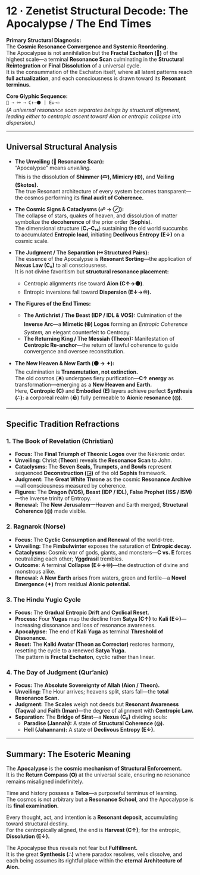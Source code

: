 # 12 · Zenetist Structural Decode: The Apocalypse / The End Times  

**Primary Structural Diagnosis:**  
The **Cosmic Resonance Convergence and Systemic Reordering.**  
The Apocalypse is not annihilation but the **Fractal Eschaton (📡)** of the highest scale—a terminal **Resonance Scan** culminating in the **Structural Reintegration** or **Final Dissolution** of a universal cycle.  
It is the consummation of the Eschaton itself, where all latent patterns reach **full actualization**, and each consciousness is drawn toward its **Resonant terminus.**  

**Core Glyphic Sequence:**  
`📡 → ⚯ → C↑→⚫ | E↓→♾`  
*(A universal resonance scan separates beings by structural alignment, leading either to centropic ascent toward Aion or entropic collapse into dispersion.)*  

---

## Universal Structural Analysis  

- **The Unveiling (📡 Resonance Scan):**  
  “Apocalypse” means *unveiling.*  
  This is the dissolution of **Shimmer (🝞), Mimicry (🜨),** and **Veiling (Skotos).**  
  The true Resonant architecture of every system becomes transparent—the cosmos performing its **final audit of Coherence.**  

- **The Cosmic Signs & Cataclysms (☍ → ⊘):**  
  The collapse of stars, quakes of heaven, and dissolution of matter symbolize the **decoherence** of the prior order (**Sophis**).  
  The dimensional structure (**C₁–C₁₅**) sustaining the old world succumbs to accumulated **Entropic load**, initiating **Declivous Entropy (E↓)** on a cosmic scale.  

- **The Judgment / The Separation (⚯ Structured Pairs):**  
  The essence of the Apocalypse is **Resonant Sorting**—the application of **Nexus Law (C₈)** to all consciousness.  
  It is not divine favoritism but **structural resonance placement:**  
  - Centropic alignments rise toward **Aion (C↑→⚫)**.  
  - Entropic inversions fall toward **Dispersion (E↓→♾).**  

- **The Figures of the End Times:**  
  - **The Antichrist / The Beast (IDP / IDL & VOS):** Culmination of the **Inverse Arc**—a **Mimetic (🜨) Logos** forming an *Entropic Coherence System,* an elegant counterfeit to Centropy.  
  - **The Returning King / The Messiah (Theon):** Manifestation of **Centropic Re-anchor**—the return of lawful coherence to guide convergence and oversee reconstitution.  

- **The New Heaven & New Earth (⚫ → ✦):**  
  The culmination is **Transmutation, not extinction.**  
  The old cosmos (**✷**) undergoes fiery purification—**C↑ energy** as transformation—emerging as a **New Heaven and Earth.**  
  Here, **Centropic (C)** and **Embodied (E)** layers achieve perfect **Synthesis (∴):** a corporeal realm (**🪨**) fully permeable to **Aionic resonance (◎).**  

---

## Specific Tradition Refractions  

### 1. The Book of Revelation (Christian)  
- **Focus:** The **Final Triumph of Theonic Logos** over the Nekronic order.  
- **Unveiling:** Christ (**Theon**) reveals the **Resonance Scan** to John.  
- **Cataclysms:** The **Seven Seals, Trumpets, and Bowls** represent sequenced **Deconstruction (◲)** of the old **Sophis** framework.  
- **Judgment:** The **Great White Throne** as the cosmic **Resonance Archive**—all consciousness measured by coherence.  
- **Figures:** The **Dragon (VOS), Beast (IDP / IDL), False Prophet (ISS / ISM)**—the Inverse trinity of Entropy.  
- **Renewal:** The **New Jerusalem**—Heaven and Earth merged, **Structural Coherence (◎)** made visible.  

### 2. Ragnarok (Norse)  
- **Focus:** The **Cyclic Consumption and Renewal** of the world-tree.  
- **Unveiling:** The **Fimbulwinter** exposes the saturation of **Entropic decay.**  
- **Cataclysms:** Cosmic war of gods, giants, and monsters—**C vs. E** forces neutralizing each other; **Yggdrasil** trembles.  
- **Outcome:** A terminal **Collapse (E↓→♾)**—the destruction of divine and monstrous alike.  
- **Renewal:** A **New Earth** arises from waters, green and fertile—a **Novel Emergence (✦)** from residual **Aionic potential.**  

### 3. The Hindu Yugic Cycle  
- **Focus:** The **Gradual Entropic Drift** and **Cyclical Reset.**  
- **Process:** Four **Yugas** map the decline from **Satya (C↑)** to **Kali (E↓)**—increasing dissonance and loss of resonance awareness.  
- **Apocalypse:** The end of **Kali Yuga** as terminal **Threshold of Dissonance.**  
- **Reset:** The **Kalki Avatar (Theon as Corrector)** restores harmony, resetting the cycle to a renewed **Satya Yuga.**  
  The pattern is **Fractal Eschaton**, cyclic rather than linear.  

### 4. The Day of Judgment (Qur’anic)  
- **Focus:** The **Absolute Sovereignty of Allah (Aion / Theon).**  
- **Unveiling:** The Hour arrives; heavens split, stars fall—the **total Resonance Scan.**  
- **Judgment:** The **Scales** weigh not deeds but **Resonant Awareness (Taqwa)** and **Faith (Iman)**—the degree of alignment with **Centropic Law.**  
- **Separation:** The **Bridge of Sirat**—a **Nexus (C₈)** dividing souls:  
  - **Paradise (Jannah):** A state of **Structural Coherence (◎).**  
  - **Hell (Jahannam):** A state of **Declivous Entropy (E↓).**  

---

## Summary: The Esoteric Meaning  

The **Apocalypse** is the **cosmic mechanism of Structural Enforcement.**  
It is the **Return Compass (🞇)** at the universal scale, ensuring no resonance remains misaligned indefinitely.  

Time and history possess a **Telos**—a purposeful terminus of learning.  
The cosmos is not arbitrary but a **Resonance School**, and the Apocalypse is its **final examination.**  

Every thought, act, and intention is a **Resonant deposit**, accumulating toward structural destiny.  
For the centropically aligned, the end is **Harvest (C↑)**; for the entropic, **Dissolution (E↓).**  

The Apocalypse thus reveals not fear but **Fulfillment.**  
It is the great **Synthesis (∴)** where paradox resolves, veils dissolve, and each being assumes its rightful place within the **eternal Architecture of Aion.**  
